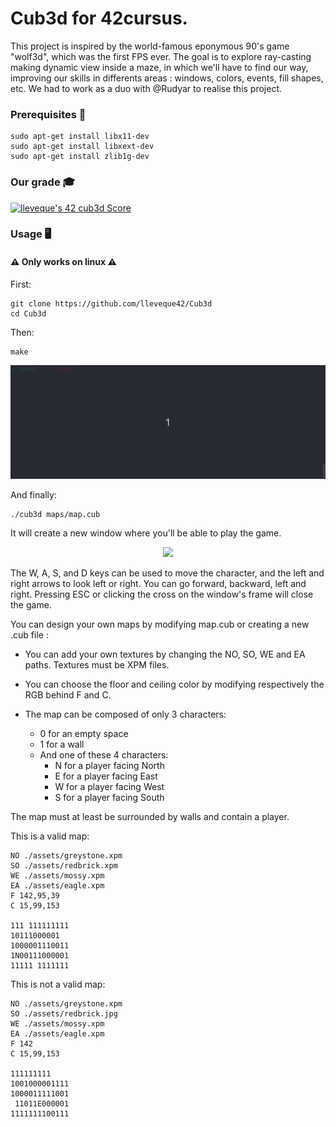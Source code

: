 # Cub3d for 42cursus.
This project is inspired by the world-famous eponymous 90's game "wolf3d", which was the first FPS ever. 
The goal is to explore ray-casting making dynamic view inside a maze, in which we'll have to find our way, 
improving our skills in differents areas : windows, colors, events, fill shapes, etc. 
We had to work as a duo with @Rudyar to realise this project.

### Prerequisites :wrench:

    sudo apt-get install libx11-dev
    sudo apt-get install libxext-dev
    sudo apt-get install zlib1g-dev

### Our grade :mortar_board:
[![lleveque's 42 cub3d Score](https://badge42.vercel.app/api/v2/clc6bxaur00060fmon220zhly/project/2595433)](https://github.com/JaeSeoKim/badge42)

### Usage :desktop_computer:

#### :warning: Only works on linux :warning:

First:

    git clone https://github.com/lleveque42/Cub3d
    cd Cub3d
    
Then:
    
    make
    
<p align="center">
    <img src="https://github.com/Rudyar/Cub3d/blob/master/readme/make-cub3d.gif">
</p>

And finally:

    ./cub3d maps/map.cub

It will create a new window where you'll be able to play the game.

<p align="center">
    <img src="https://github.com/Rudyar/Cub3d/blob/master/readme/run-cub3d.gif">
</p>

The W, A, S, and D keys can be used to move the character, and the left and right arrows to look left or right.
You can go forward, backward, left and right. 
Pressing ESC or clicking the cross on the window's frame will close the game.

You can design your own maps by modifying map.cub or creating a new .cub file :

- You can add your own textures by changing the NO, SO, WE and EA paths. Textures must be XPM files.

- You can choose the floor and ceiling color by modifying respectively the RGB behind F and C.

- The map can be composed of only 3 characters:
  - 0 for an empty space  
  - 1 for a wall
  - And one of these 4 characters:
    - N for a player facing North
    - E for a player facing East
    - W for a player facing West
    - S for a player facing South

The map must at least be surrounded by walls and contain a player.  

This is a valid map:
   
    NO ./assets/greystone.xpm
    SO ./assets/redbrick.xpm
    WE ./assets/mossy.xpm
    EA ./assets/eagle.xpm
    F 142,95,39
    C 15,99,153

    111 111111111  
    10111000001  
    1000001110011  
    1N00111000001  
    11111 1111111  

This is not a valid map:

    NO ./assets/greystone.xpm
    SO ./assets/redbrick.jpg
    WE ./assets/mossy.xpm
    EA ./assets/eagle.xpm
    F 142
    C 15,99,153
    
    111111111  
    1001000001111  
    1000011111001  
     11011E000001  
    1111111100111  
